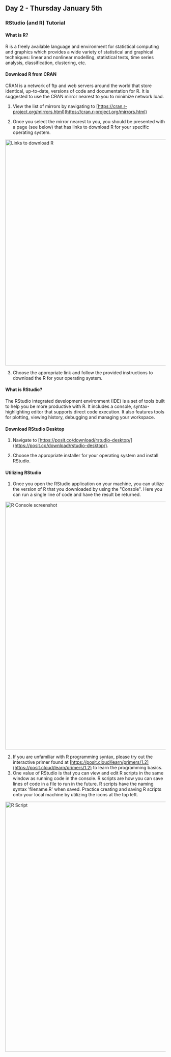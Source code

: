 ## Day 2 - Thursday January 5th 

### RStudio (and R) Tutorial

#### What is R?

R is a freely available language and environment for statistical computing and graphics which provides a wide variety of statistical and graphical techniques: linear and nonlinear modelling, statistical tests, time series analysis, classification, clustering, etc.

#### Download R from CRAN

CRAN is a network of ftp and web servers around the world that store identical, up-to-date, versions of code and documentation for R. It is suggested to use the CRAN mirror nearest to you to minimize network load.

1. View the list of mirrors by navigating to [https://cran.r-project.org/mirrors.html](https://cran.r-project.org/mirrors.html)

2. Once you select the mirror nearest to you, you should be presented with a page (see below) that has links to download R for your specific operating system. 

<img width="710" alt="Links to download R" src="https://user-images.githubusercontent.com/54687845/210781131-83ea51a4-7dcf-4ffb-9b32-2ca78a4df3e6.png">

3. Choose the appropriate link and follow the provided instructions to download the R for your operating system.

#### What is RStudio?

The RStudio integrated development environment (IDE) is a set of tools built to help you be more productive with R. It includes a console, syntax-highlighting editor that supports direct code execution. It also features tools for plotting, viewing history, debugging and managing your workspace.

#### Download RStudio Desktop

1. Navigate to [https://posit.co/download/rstudio-desktop/](https://posit.co/download/rstudio-desktop/).

2. Choose the appropriate installer for your operating system and install RStudio.

#### Utilizing RStudio

1. Once you open the RStudio application on your machine, you can utilize the version of R that you downloaded by using the "Console". Here you can run a single line of code and have the result be returned. 

<img width="779" alt="R Console screenshot" src="https://user-images.githubusercontent.com/54687845/210785387-67a92c98-384d-4a6b-a001-efcf1d5e6933.png">

2. If you are unfamiliar with R programming syntax, please try out the interactive primer found at [https://posit.cloud/learn/primers/1.2](https://posit.cloud/learn/primers/1.2) to learn the programming basics.
3. One value of RStudio is that you can view and edit R scripts in the same window as running code in the console. R scripts are how you can save lines of code in a file to run in the future. R scripts have the naming syntax 'filename.R' when saved. Practice creating and saving R scripts onto your local machine by utilizing the icons at the top left.
<img width="786" alt="R Script" src="https://user-images.githubusercontent.com/54687845/210785723-ca760aac-19fb-480c-a258-cbecc9392709.png"> 

